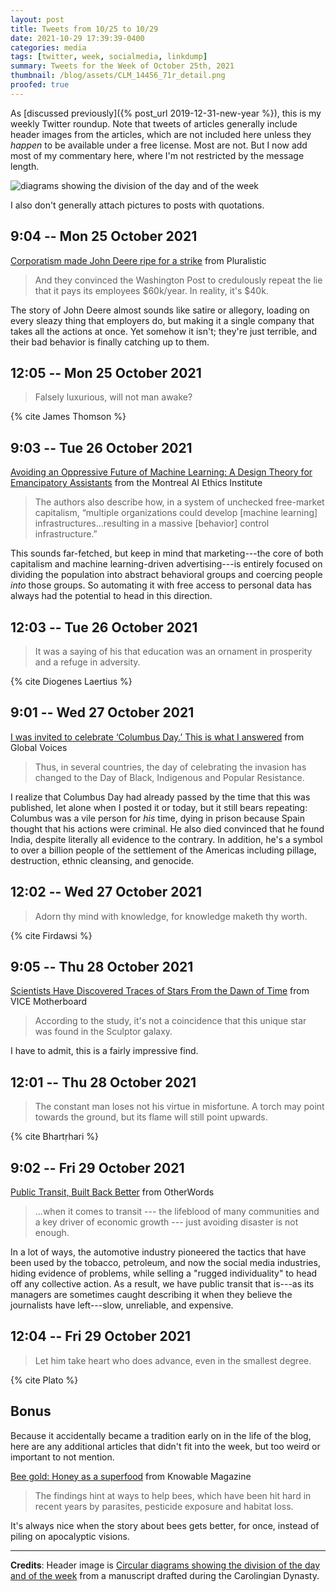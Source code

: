 ```yaml
---
layout: post
title: Tweets from 10/25 to 10/29
date: 2021-10-29 17:39:39-0400
categories: media
tags: [twitter, week, socialmedia, linkdump]
summary: Tweets for the Week of October 25th, 2021
thumbnail: /blog/assets/CLM_14456_71r_detail.png
proofed: true
---
```


As [discussed previously]({% post_url 2019-12-31-new-year %}), this is my weekly Twitter roundup.  Note that tweets of articles generally include header images from the articles, which are not included here unless they *happen* to be available under a free license.  Most are not.  But I now add most of my commentary here, where I'm not restricted by the message length.

![diagrams showing the division of the day and of the week](/blog/assets/CLM_14456_71r_detail.png "diagrams showing the division of the day and of the week")

I also don't generally attach pictures to posts with quotations.

## 9:04 -- Mon 25 October 2021

[<i class="fab fa-twitter-square"></i>](https://twitter.com/jcolag/status/1452621968306495494) [Corporatism made John Deere ripe for a strike](https://pluralistic.net/2021/10/18/labor-shortage-discourse-time/#deere-dash) from Pluralistic

 > And they convinced the Washington Post to credulously repeat the lie that it pays its employees $60k/year. In reality, it's $40k.

The story of John Deere almost sounds like satire or allegory, loading on every sleazy thing that employers do, but making it a single company that takes all the actions at once.  Yet somehow it isn't; they're just terrible, and their bad behavior is finally catching up to them.

## 12:05 -- Mon 25 October 2021

[<i class="fab fa-twitter-square"></i>](https://twitter.com/jcolag/status/1452667518687064074)

 > Falsely luxurious, will not man awake?

{% cite James Thomson %}

## 9:03 -- Tue 26 October 2021

[<i class="fab fa-twitter-square"></i>](https://twitter.com/jcolag/status/1452984104694128643) [Avoiding an Oppressive Future of Machine Learning: A Design Theory for Emancipatory Assistants](https://montrealethics.ai/avoiding-an-oppressive-future-of-machine-learning-a-design-theory-for-emancipatory-assistants/) from the Montreal AI Ethics Institute

 > The authors also describe how, in a system of unchecked free-market capitalism, “multiple organizations could develop [machine learning] infrastructures...resulting in a massive [behavior] control infrastructure.”

This sounds far-fetched, but keep in mind that marketing---the core of both capitalism and machine learning-driven advertising---is entirely focused on dividing the population into abstract behavioral groups and coercing people *into* those groups.  So automating it with free access to personal data has always had the potential to head in this direction.

## 12:03 -- Tue 26 October 2021

[<i class="fab fa-twitter-square"></i>](https://twitter.com/jcolag/status/1453029403110219782)

 > It was a saying of his that education was an ornament in prosperity and a refuge in adversity.

{% cite Diogenes Laertius %}

## 9:01 -- Wed 27 October 2021

[<i class="fab fa-twitter-square"></i>](https://twitter.com/jcolag/status/1453345989096468483) [I was invited to celebrate ‘Columbus Day.’ This is what I answered](https://globalvoices.org/2021/10/20/i-was-invited-to-celebrate-columbus-day-this-is-what-i-answered/) from Global Voices

 > Thus, in several countries, the day of celebrating the invasion has changed to the Day of Black, Indigenous and Popular Resistance.

I realize that Columbus Day had already passed by the time that this was published, let alone when I posted it or today, but it still bears repeating:  Columbus was a vile person for *his* time, dying in prison because Spain thought that his actions were criminal.  He also died convinced that he found India, despite literally all evidence to the contrary.  In addition, he's a symbol to over a billion people of the settlement of the Americas including pillage, destruction, ethnic cleansing, and genocide.

## 12:02 -- Wed 27 October 2021

[<i class="fab fa-twitter-square"></i>](https://twitter.com/jcolag/status/1453391539334488078)

 > Adorn thy mind with knowledge, for knowledge maketh thy worth.

{% cite Firdawsi %}

## 9:05 -- Thu 28 October 2021

[<i class="fab fa-twitter-square"></i>](https://twitter.com/jcolag/status/1453709383569915907) [Scientists Have Discovered Traces of Stars From the Dawn of Time](https://www.vice.com/en/article/m7vqb4/scientists-have-discovered-traces-of-stars-from-the-dawn-of-time) from VICE Motherboard

 > According to the study, it's not a coincidence that this unique star was found in the Sculptor galaxy.

I have to admit, this is a fairly impressive find.

## 12:01 -- Thu 28 October 2021

[<i class="fab fa-twitter-square"></i>](https://twitter.com/jcolag/status/1453753675483160581)

 > The constant man loses not his virtue in misfortune. A torch may point towards the ground, but its flame will still point upwards.

{% cite Bhartṛhari %}

## 9:02 -- Fri 29 October 2021

[<i class="fab fa-twitter-square"></i>](https://twitter.com/jcolag/status/1454071016775368707) [Public Transit, Built Back Better](https://otherwords.org/public-transit-built-back-better/) from OtherWords

 > ...when it comes to transit --- the lifeblood of many communities and a key driver of economic growth --- just avoiding disaster is not enough.

In a lot of ways, the automotive industry pioneered the tactics that have been used by the tobacco, petroleum, and now the social media industries, hiding evidence of problems, while selling a "rugged individuality" to head off any collective action.  As a result, we have public transit that is---as its managers are sometimes caught describing it when they believe the journalists have left---slow, unreliable, and expensive.

## 12:04 -- Fri 29 October 2021

[<i class="fab fa-twitter-square"></i>](https://twitter.com/jcolag/status/1454116818566606850)

 > Let him take heart who does advance, even in the smallest degree.

{% cite Plato %}

## Bonus

Because it accidentally became a tradition early on in the life of the blog, here are any additional articles that didn't fit into the week, but too weird or important to not mention.

<i class="fas fa-square"></i> [Bee gold: Honey as a superfood](https://knowablemagazine.org/article/living-world/2021/bee-gold-honey-superfood) from Knowable Magazine

 > The findings hint at ways to help bees, which have been hit hard in recent years by parasites, pesticide exposure and habitat loss.

It's always nice when the story about bees gets better, for once, instead of piling on apocalyptic visions.

* * *

**Credits**:  Header image is [Circular diagrams showing the division of the day and of the week](https://commons.wikimedia.org/wiki/File:CLM_14456_71r_detail.jpg) from a manuscript drafted during the Carolingian Dynasty.

